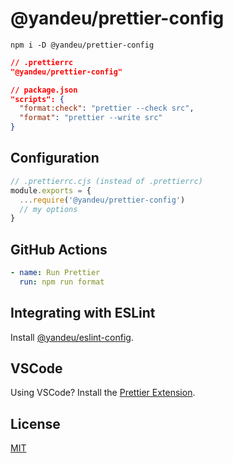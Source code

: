 # @yandeu/prettier-config

```console
npm i -D @yandeu/prettier-config
```

```json
// .prettierrc
"@yandeu/prettier-config"
```

```json
// package.json
"scripts": {
  "format:check": "prettier --check src",
  "format": "prettier --write src"
}
```

## Configuration

```js
// .prettierrc.cjs (instead of .prettierrc)
module.exports = {
  ...require('@yandeu/prettier-config')
  // my options
}
```

## GitHub Actions

```yml
- name: Run Prettier
  run: npm run format
```

## Integrating with ESLint

Install [@yandeu/eslint-config](https://github.com/yandeu/eslint-config).

## VSCode

Using VSCode? Install the [Prettier Extension](https://marketplace.visualstudio.com/items?itemName=esbenp.prettier-vscode).

## License

[MIT](https://github.com/yandeu/prettier-config/blob/main/LICENSE)
